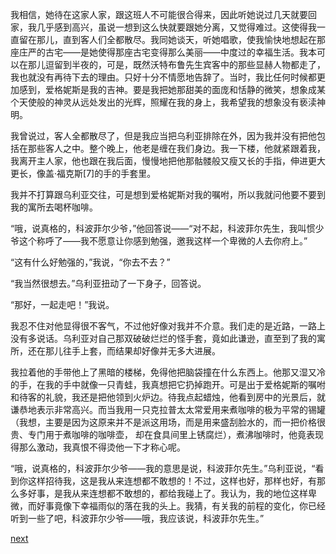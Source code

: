 
我相信，她待在这家人家，跟这班人不可能很合得来，因此听她说过几天就要回家，我几乎感到高兴，虽说一想到这么快就要跟她分离，又觉得难过。这使得我一直留在那儿，直到客人们全都散尽。我同她谈天，听她唱歌，使我愉快地想起在那座庄严的古宅——是她使得那座古宅变得那么美丽——中度过的幸福生活。我本可以在那儿逗留到半夜的，可是，既然沃特布鲁先生宾客中的那些显赫人物都走了，我也就没有再待下去的理由。只好十分不情愿地告辞了。当时，我比任何时候都更加感到，爱格妮斯是我的吉神。要是我把她那甜美的面庞和恬静的微笑，想象成某个天使般的神灵从远处发出的光辉，照耀在我的身上，我希望我的想象没有亵渎神明。

我曾说过，客人全都散尽了，但是我应当把乌利亚排除在外，因为我并没有把他包括在那些客人之中。整个晚上，他老是缠在我们身边。我一下楼，他就紧跟着我，我离开主人家，他也跟在我后面，慢慢地把他那骷髅般又瘦又长的手指，伸进更大更长，像盖·福克斯[7]的手的手套里。

我并不打算跟乌利亚交往，可是想到爱格妮斯对我的嘱咐，所以我就问他要不要到我的寓所去喝杯咖啡。

“哦，说真格的，科波菲尔少爷，”他回答说——“对不起，科波菲尔先生，我叫惯少爷这个称呼了——我不愿意让你感到勉强，邀我这样一个卑微的人去你府上。”

“这有什么好勉强的，”我说，“你去不去？”

“我当然很想去。”乌利亚扭动了一下身子，回答说。

“那好，一起走吧！”我说。

我忍不住对他显得很不客气，不过他好像对我并不介意。我们走的是近路，一路上没有多说话。乌利亚对自己那双破破烂烂的怪手套，竟如此谦逊，直至到了我的寓所，还在那儿往手上套，而结果却好像并无多大进展。

我拉着他的手带他上了黑暗的楼梯，免得他把脑袋撞在什么东西上。他那又湿又冷的手，在我的手中就像一只青蛙，我真想把它扔掉跑开。可是出于爱格妮斯的嘱咐和待客的礼貌，我还是把他领到火炉边。待我点起蜡烛，他看到房中的光景后，就谦恭地表示非常高兴。而当我用一只克拉普太太常爱用来煮咖啡的极为平常的锡罐（我想，主要是因为这原来并不是派这用场，而是用来盛刮脸水的，而一把价格很贵、专门用于煮咖啡的咖啡壶， 却在食具间里上锈腐烂），煮沸咖啡时，他竟表现得那么激动，我真恨不得烫他一下才称心呢。

“哦，说真格的，科波菲尔少爷——我的意思是说，科波菲尔先生。”乌利亚说，“看到你这样招待我，这是我从来连想都不敢想的！不过，这样也好，那样也好，有那么多好事，是我从来连想都不敢想的，都给我碰上了。我认为，我的地位这样卑微，而好事竟像下幸福雨似的落在我的头上。我猜，有关我的前程的变化，你已经听到一些了吧，科波菲尔少爷——哦，我应该说，科波菲尔先生。”

[next](page339)